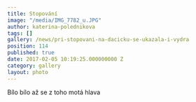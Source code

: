 ```yaml
---
title: Stopování
image: "/media/IMG_7782_u.JPG"
author: katerina-polednikova
tags: []
gallery: /news/pri-stopovani-na-dacicku-se-ukazala-i-vydra
position: 114
published: true
date: 2017-02-05 10:19:25.000000000 Z
category: gallery
layout: photo
---
```

Bílo bílo až se z toho motá hlava
